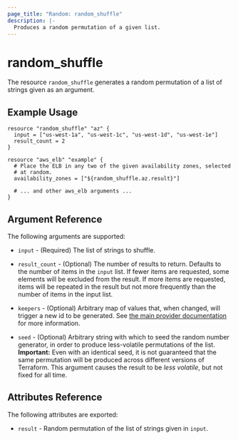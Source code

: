 ```yaml
---
page_title: "Random: random_shuffle"
description: |-
  Produces a random permutation of a given list.
---
```


# random\_shuffle

The resource `random_shuffle` generates a random permutation of a list
of strings given as an argument.

## Example Usage

```hcl
resource "random_shuffle" "az" {
  input = ["us-west-1a", "us-west-1c", "us-west-1d", "us-west-1e"]
  result_count = 2
}

resource "aws_elb" "example" {
  # Place the ELB in any two of the given availability zones, selected
  # at random.
  availability_zones = ["${random_shuffle.az.result}"]

  # ... and other aws_elb arguments ...
}
```

## Argument Reference

The following arguments are supported:

* `input` - (Required) The list of strings to shuffle.

* `result_count` - (Optional) The number of results to return. Defaults to
  the number of items in the `input` list. If fewer items are requested,
  some elements will be excluded from the result. If more items are requested,
  items will be repeated in the result but not more frequently than the number
  of items in the input list.

* `keepers` - (Optional) Arbitrary map of values that, when changed, will
  trigger a new id to be generated. See
  [the main provider documentation](../index.html) for more information.

* `seed` - (Optional) Arbitrary string with which to seed the random number
  generator, in order to produce less-volatile permutations of the list.
  **Important:** Even with an identical seed, it is not guaranteed that the
  same permutation will be produced across different versions of Terraform.
  This argument causes the result to be *less volatile*, but not fixed for
  all time.

## Attributes Reference

The following attributes are exported:

* `result` - Random permutation of the list of strings given in `input`.

